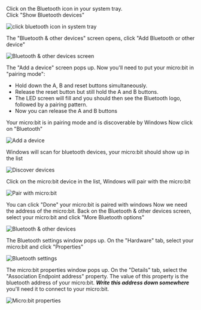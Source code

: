 Click on the Bluetooth icon in your system tray.  
Click "Show Bluetooth devices"

![click bluetooth icon in system tray](bluetooth-1.png)  

The "Bluetooth & other devices" screen opens, click "Add Bluetooth or other device"

![Bluetooth & other devices screen](bluetooth-2.png)  

The "Add a device" screen pops up. Now you'll need to put your micro:bit in "pairing mode":

  - Hold down the A, B and reset buttons simultaneously.
  - Release the reset button but still hold the A and B buttons.
  - The LED screen will fill and you should then see the Bluetooth logo, followed by a pairing pattern.
  - Now you can release the A and B buttons

Your micro:bit is in pairing mode and is discoverable by Windows
Now click on "Bluetooth"

![Add a device](bluetooth-3.png)  

Windows will scan for bluetooth devices, your micro:bit should show up in the list

![Discover devices](bluetooth-4.png)

Click on the micro:bit device in the list, Windows will pair with the micro:bit

![Pair with micro:bit](bluetooth-5.png)

You can click "Done" your micro:bit is paired with windows
Now we need the address of the micro:bit. Back on the Bluetooth & other devices screen, select your micro:bit and click
"More Bluetooth options"

![Bluetooth & other devices](address-1.png)

The Bluetooth settings window pops up. On the "Hardware" tab, select your micro:bit and click "Properties"  

![Bluetooth settings](address-2.png)

The micro:bit properties window pops up. On the "Details" tab, select the "Association Endpoint address" property. 
The value of this property is the bluetooth address of your micro:bit.  ***Write this address down somewhere*** you'll
need it to connect to your micro:bit.

![Micro:bit properties](address-3.png)

